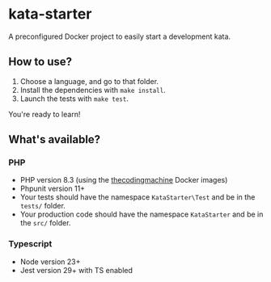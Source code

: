 # kata-starter

A preconfigured Docker project to easily start a development kata.

## How to use?

1. Choose a language, and go to that folder.
2. Install the dependencies with `make install`.
3. Launch the tests with `make test`.

You're ready to learn!

## What's available?

### PHP

- PHP version 8.3 (using the [thecodingmachine](https://github.com/thecodingmachine/docker-images-php) Docker images)
- Phpunit version 11+
- Your tests should have the namespace `KataStarter\Test` and be in the `tests/` folder.
- Your production code should have the namespace `KataStarter` and be in the `src/` folder.

### Typescript

- Node version 23+
- Jest version 29+ with TS enabled
